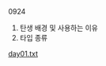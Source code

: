 0924 

1. 탄생 배경 및 사용하는 이유
2. 타입 종류

[day01.txt](https://github.com/hyounji375/Typescript/files/9638529/day01.txt)
